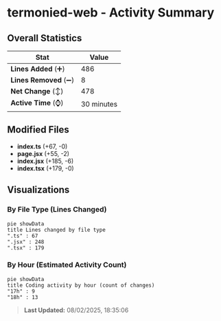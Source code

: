 # termonied-web - Activity Summary 

## Overall Statistics

| Stat                   | Value                                                             |
| ---------------------- | ----------------------------------------------------------------- |
| **Lines Added** (➕)   | 486                                          |
| **Lines Removed** (➖) | 8                                        |
| **Net Change** (↕)    | 478                |
| **Active Time** (⌚)   | 30 minutes |


## Modified Files
- **index.ts** (+67, -0)
- **page.jsx** (+55, -2)
- **index.jsx** (+185, -6)
- **index.tsx** (+179, -0)

## Visualizations

### By File Type (Lines Changed)

```mermaid
pie showData
title Lines changed by file type
".ts" : 67
".jsx" : 248
".tsx" : 179
```

### By Hour (Estimated Activity Count)

```mermaid
pie showData
title Coding activity by hour (count of changes)
"17h" : 9
"18h" : 13
```


> **Last Updated:** 08/02/2025, 18:35:06